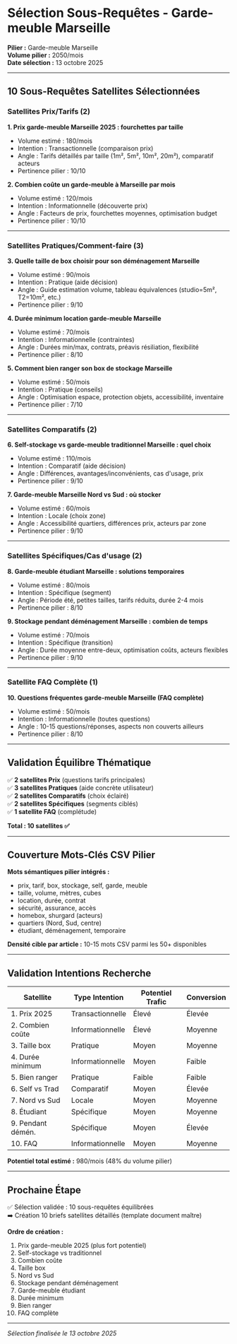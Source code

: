 # Sélection Sous-Requêtes - Garde-meuble Marseille

**Pilier :** Garde-meuble Marseille  
**Volume pilier :** 2050/mois  
**Date sélection :** 13 octobre 2025

---

## 10 Sous-Requêtes Satellites Sélectionnées

### Satellites Prix/Tarifs (2)

**1. Prix garde-meuble Marseille 2025 : fourchettes par taille**
- Volume estimé : 180/mois
- Intention : Transactionnelle (comparaison prix)
- Angle : Tarifs détaillés par taille (1m², 5m², 10m², 20m²), comparatif acteurs
- Pertinence pilier : 10/10

**2. Combien coûte un garde-meuble à Marseille par mois**
- Volume estimé : 120/mois
- Intention : Informationnelle (découverte prix)
- Angle : Facteurs de prix, fourchettes moyennes, optimisation budget
- Pertinence pilier : 10/10

---

### Satellites Pratiques/Comment-faire (3)

**3. Quelle taille de box choisir pour son déménagement Marseille**
- Volume estimé : 90/mois
- Intention : Pratique (aide décision)
- Angle : Guide estimation volume, tableau équivalences (studio=5m², T2=10m², etc.)
- Pertinence pilier : 9/10

**4. Durée minimum location garde-meuble Marseille**
- Volume estimé : 70/mois
- Intention : Informationnelle (contraintes)
- Angle : Durées min/max, contrats, préavis résiliation, flexibilité
- Pertinence pilier : 8/10

**5. Comment bien ranger son box de stockage Marseille**
- Volume estimé : 50/mois
- Intention : Pratique (conseils)
- Angle : Optimisation espace, protection objets, accessibilité, inventaire
- Pertinence pilier : 7/10

---

### Satellites Comparatifs (2)

**6. Self-stockage vs garde-meuble traditionnel Marseille : quel choix**
- Volume estimé : 110/mois
- Intention : Comparatif (aide décision)
- Angle : Différences, avantages/inconvénients, cas d'usage, prix
- Pertinence pilier : 9/10

**7. Garde-meuble Marseille Nord vs Sud : où stocker**
- Volume estimé : 60/mois
- Intention : Locale (choix zone)
- Angle : Accessibilité quartiers, différences prix, acteurs par zone
- Pertinence pilier : 9/10

---

### Satellites Spécifiques/Cas d'usage (2)

**8. Garde-meuble étudiant Marseille : solutions temporaires**
- Volume estimé : 80/mois
- Intention : Spécifique (segment)
- Angle : Période été, petites tailles, tarifs réduits, durée 2-4 mois
- Pertinence pilier : 8/10

**9. Stockage pendant déménagement Marseille : combien de temps**
- Volume estimé : 70/mois
- Intention : Spécifique (transition)
- Angle : Durée moyenne entre-deux, optimisation coûts, acteurs flexibles
- Pertinence pilier : 9/10

---

### Satellite FAQ Complète (1)

**10. Questions fréquentes garde-meuble Marseille (FAQ complète)**
- Volume estimé : 50/mois
- Intention : Informationnelle (toutes questions)
- Angle : 10-15 questions/réponses, aspects non couverts ailleurs
- Pertinence pilier : 8/10

---

## Validation Équilibre Thématique

✅ **2 satellites Prix** (questions tarifs principales)  
✅ **3 satellites Pratiques** (aide concrète utilisateur)  
✅ **2 satellites Comparatifs** (choix éclairé)  
✅ **2 satellites Spécifiques** (segments ciblés)  
✅ **1 satellite FAQ** (complétude)

**Total : 10 satellites ✅**

---

## Couverture Mots-Clés CSV Pilier

**Mots sémantiques pilier intégrés :**
- prix, tarif, box, stockage, self, garde, meuble
- taille, volume, mètres, cubes
- location, durée, contrat
- sécurité, assurance, accès
- homebox, shurgard (acteurs)
- quartiers (Nord, Sud, centre)
- étudiant, déménagement, temporaire

**Densité cible par article :** 10-15 mots CSV parmi les 50+ disponibles

---

## Validation Intentions Recherche

| Satellite | Type Intention | Potentiel Trafic | Conversion |
|-----------|---------------|------------------|------------|
| 1. Prix 2025 | Transactionnelle | Élevé | Élevée |
| 2. Combien coûte | Informationnelle | Élevé | Moyenne |
| 3. Taille box | Pratique | Moyen | Moyenne |
| 4. Durée minimum | Informationnelle | Moyen | Faible |
| 5. Bien ranger | Pratique | Faible | Faible |
| 6. Self vs Trad | Comparatif | Moyen | Élevée |
| 7. Nord vs Sud | Locale | Moyen | Moyenne |
| 8. Étudiant | Spécifique | Moyen | Moyenne |
| 9. Pendant démén. | Spécifique | Moyen | Élevée |
| 10. FAQ | Informationnelle | Moyen | Moyenne |

**Potentiel total estimé :** 980/mois (48% du volume pilier)

---

## Prochaine Étape

✅ Sélection validée : 10 sous-requêtes équilibrées  
➡️ Création 10 briefs satellites détaillés (template document maître)

**Ordre de création :**
1. Prix garde-meuble 2025 (plus fort potentiel)
2. Self-stockage vs traditionnel
3. Combien coûte
4. Taille box
5. Nord vs Sud
6. Stockage pendant déménagement
7. Garde-meuble étudiant
8. Durée minimum
9. Bien ranger
10. FAQ complète

---

*Sélection finalisée le 13 octobre 2025*

